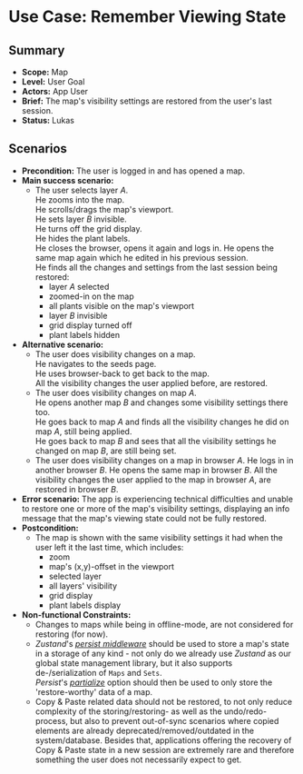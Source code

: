 # Use Case: Remember Viewing State

## Summary

- **Scope:** Map
- **Level:** User Goal
- **Actors:** App User
- **Brief:** The map's visibility settings are restored from the user's last session.
- **Status:** Lukas

## Scenarios

- **Precondition:**
  The user is logged in and has opened a map.
- **Main success scenario:**
  - The user selects layer _A_.  
    He zooms into the map.  
    He scrolls/drags the map's viewport.  
    He sets layer _B_ invisible.  
    He turns off the grid display.  
    He hides the plant labels.  
    He closes the browser, opens it again and logs in.
    He opens the same map again which he edited in his previous session.  
    He finds all the changes and settings from the last session being restored:
    - layer _A_ selected
    - zoomed-in on the map
    - all plants visible on the map's viewport
    - layer _B_ invisible
    - grid display turned off
    - plant labels hidden
- **Alternative scenario:**
  - The user does visibility changes on a map.  
    He navigates to the seeds page.  
    He uses browser-back to get back to the map.  
    All the visibility changes the user applied before, are restored.
  - The user does visibility changes on map _A_.  
    He opens another map _B_ and changes some visibility settings there too.  
    He goes back to map _A_ and finds all the visibility changes he did on map _A_, still being applied.  
    He goes back to map _B_ and sees that all the visibility settings he changed on map _B_, are still being set.
  - The user does visibility changes on a map in browser _A_.
    He logs in in another browser _B_.
    He opens the same map in browser _B_.
    All the visibility changes the user applied to the map in browser _A_, are restored in browser _B_.
- **Error scenario:**
  The app is experiencing technical difficulties and unable to restore one or more of the map's visibility settings, displaying an info message that the map's viewing state could not be fully restored.
- **Postcondition:**
  - The map is shown with the same visibility settings it had when the user left it the last time, which includes:
    - zoom
    - map's (x,y)-offset in the viewport
    - selected layer
    - all layers' visibility
    - grid display
    - plant labels display
- **Non-functional Constraints:**
  - Changes to maps while being in offline-mode, are not considered for restoring (for now).
  - _Zustand_'s [_persist middleware_](https://docs.pmnd.rs/zustand/integrations/persisting-store-data) should be used to store a map's state in a storage of any kind - not only do we already use _Zustand_ as our global state management library, but it also supports de-/serialization of `Maps` and `Sets`.  
    _Persist_'s [_partialize_](https://docs.pmnd.rs/zustand/integrations/persisting-store-data#partialize) option should then be used to only store the 'restore-worthy' data of a map.
  - Copy & Paste related data should not be restored, to not only reduce complexity of the storing/restoring- as well as the undo/redo-process, but also to prevent out-of-sync scenarios where copied elements are already deprecated/removed/outdated in the system/database.
    Besides that, applications offering the recovery of Copy & Paste state in a new session are extremely rare and therefore something the user does not necessarily expect to get.
